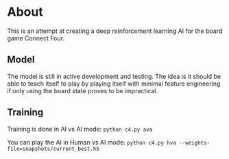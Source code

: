 # About
This is an attempt at creating a  deep reinforcement learning AI for the board game Connect Four.

## Model
The model is still in active development and testing. The idea is it should be able to teach itself to play by playing itself with minimal feature engineering if only using the board state proves to be impractical.

## Training
 
 Training is done in AI vs AI mode:
 ```python c4.py ava```
 
 You can play the AI in Human vs AI mode:
 ```python c4.py hva --weights-file=snapshots/current_best.h5```

